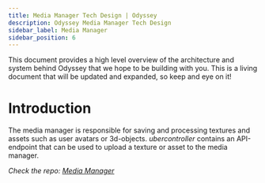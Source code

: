 ```yaml
---
title: Media Manager Tech Design | Odyssey
description: Odyssey Media Manager Tech Design
sidebar_label: Media Manager
sidebar_position: 6
---
```

This document provides a high level overview of the architecture and system behind Odyssey that we hope to be building with you. This is a living document that will be updated and expanded, so keep and eye on it!

# Introduction

The media manager is responsible for saving and processing textures and assets such as user avatars or 3d-objects.
_ubercontroller_ contains an API-endpoint that can be used to upload a texture or asset to the media manager.

*Check the repo: [Media Manager]([https://github.com/momentum-xyz/media-manager](https://github.com/momentum-xyz/media-manger))*